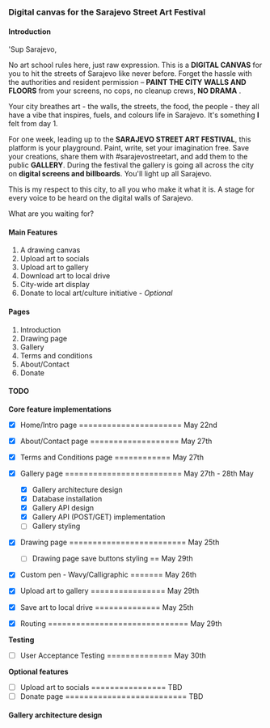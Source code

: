 ### Digital canvas for the Sarajevo Street Art Festival

#### Introduction
'Sup Sarajevo,

No art school rules here, just raw expression. This is a **DIGITAL CANVAS** for you to hit the streets of Sarajevo like never before. Forget the hassle with the authorities and resident permission – **PAINT THE CITY WALLS AND FLOORS** from your screens, no cops, no cleanup crews, **NO DRAMA** .

Your city breathes art - the walls, the streets, the food, the people - they all have a vibe that inspires, fuels, and colours life in Sarajevo. It's something **I** felt from day 1.

For one week, leading up to the **SARAJEVO STREET ART FESTIVAL**, this platform is your playground. Paint, write, set your imagination free. Save your creations, share them with #sarajevostreetart, and add them to the public **GALLERY**. During the festival the gallery is going all across the city on **digital screens and billboards**. You'll light up all Sarajevo.

This is my respect to this city, to all you who make it what it is. A stage for every voice to be heard on the digital walls of Sarajevo.

What are you waiting for?

#### Main Features
1. A drawing canvas
2. Upload art to socials
3. Upload art to gallery
4. Download art to local drive
5. City-wide art display
6. Donate to local art/culture initiative - *Optional*

#### Pages
1. Introduction
2. Drawing page
3. Gallery
4. Terms and conditions
5. About/Contact
6. Donate

#### TODO
**Core feature implementations**
 - [X] Home/Intro page ====================== May 22nd
 - [X] About/Contact page =================== May 27th
 - [X] Terms and Conditions page ============ May 27th
 - [X] Gallery page ========================= May 27th - 28th May
    - [X] Gallery architecture design
    - [X] Database installation
    - [X] Gallery API design
    - [X] Gallery API (POST/GET) implementation
    - [ ] Gallery styling
 - [X] Drawing page ========================= May 25th
   - [ ] Drawing page save buttons styling == May 29th
 - [X] Custom pen - Wavy/Calligraphic ======= May 26th
 - [X] Upload art to gallery ================ May 29th

 - [X] Save art to local drive ============== May 25th
 - [X] Routing ============================== May 29th

**Testing**
 - [ ] User Acceptance Testing ============== May 30th

**Optional features**
 - [ ] Upload art to socials ================ TBD
 - [ ] Donate page ========================== TBD

#### Gallery architecture design
